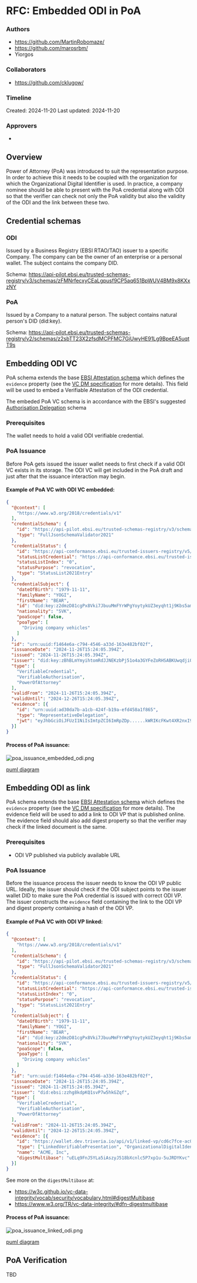 # RFC: Embedded ODI in PoA

### Authors

* https://github.com/MartinRobomaze/
* https://github.com/marosrbm/
* Yiorgos

### Collaborators

* https://github.com/cklugow/

### Timeline

Created: 2024-11-20
Last updated: 2024-11-20

### Approvers

*

## Overview

Power of Attorney (PoA) was introduced to suit the representation purpose. In order to achieve this it needs to be
coupled with the organization for which the Organizational Digital Identifier is used. In practice, a company nominee should be able to present
with the PoA credential along with ODI so that the verifier can check not only the PoA validity but also the validity of the ODI and the link between these two.

## Credential schemas

### ODI
Issued by a Business Registry (EBSI RTAO/TAO) issuer to a specific Company. The company can be the owner of an enterprise or a personal wallet.  The subject contains the company DID.

Schema:
https://api-pilot.ebsi.eu/trusted-schemas-registry/v3/schemas/zFMNrfecxyCEaLgpusf9CP5aq651BpWUV4BM9x8KXxzNY

### PoA
Issued by a Company to a natural person. The subject contains natural person's DID (did:key).

Schema:
https://api-pilot.ebsi.eu/trusted-schemas-registry/v2/schemas/z2sbTT23X2zfsdMCPFMC7GiUwyHE91Lg9BpeEA5uqtT9s

## Embedding ODI VC

PoA schema extends the base [EBSI Attestation schema](https://api-pilot.ebsi.eu/trusted-schemas-registry/v2/schemas/0xeb6d8131264327f3cbc5ddba9c69cb9afd34732b3b787e4b3e3507a25d3079e9)
which defines the `evidence` property (see the [VC DM specification](https://www.w3.org/TR/vc-data-model-2.0/#evidence) for more details). This field will be used to embed a Verifiable Attestation of the ODI credential.

The embeded PoA VC schema is in accordance with the EBSI's suggested [Authorisation Delegation](https://www.npmjs.com/package/@cef-ebsi/vcdm2.0-delegated-authorisation-schema?activeTab=code) schema

### Prerequisites

The wallet needs to hold a valid ODI verifiable credential.

### PoA Issuance

Before PoA gets issued the issuer wallet needs to first check if a valid ODI VC exists in its storage. The ODI VC will get included in the PoA draft and just after that the issuance interaction may begin.

#### Example of PoA VC with ODI VC embedded:
```json
{
  "@context": [
    "https://www.w3.org/2018/credentials/v1"
  ],
  "credentialSchema": {
    "id": "https://api-pilot.ebsi.eu/trusted-schemas-registry/v3/schemas/z2sbTT23X2zfsdMCPFMC7GiUwyHE91Lg9BpeEA5uqtT9s",
    "type": "FullJsonSchemaValidator2021"
  },
  "credentialStatus": {
    "id": "https://api-conformance.ebsi.eu/trusted-issuers-registry/v5/issuers/did:ebsi:zzhg8kdpKQ1svP7w5hkGZqf/proxies/0x45f01de57aeff6389c482b93c15f44aa58331bb8274dcefb02893745c2686a9d/status/0#0",
    "statusListCredential": "https://api-conformance.ebsi.eu/trusted-issuers-registry/v5/issuers/did:ebsi:zzhg8kdpKQ1svP7w5hkGZqf/proxies/0x45f01de57aeff6389c482b93c15f44aa58331bb8274dcefb02893745c2686a9d/status/0",
    "statusListIndex": "0",
    "statusPurpose": "revocation",
    "type": "StatusList2021Entry"
  },
  "credentialSubject": {
    "dateOfBirth": "1979-11-11",
    "familyName": "YOGI",
    "firstName": "BEAR",
    "id": "did:key:z2dmzD81cgPx8Vki7JbuuMmFYrWPgYoytykUZ3eyqht1j9Kbs5am9syyRGgTSgdrRFLmQeWbFXN9TLw2x5V2HTtZjKgD9iP6iXxAouKZXHHSV3HFnpKX65grm14mx5XJ9daMy22rzRCKxEwjwucNyKibAhaxHX3zEbYyeyPma4e2f4MVD6",
    "nationality": "SVK",
    "poaScope": false,
    "poaType": [
      "Driving company vehicles"
    ]
  },
  "id": "urn:uuid:f1464e6a-c794-4546-a33d-163e482bf02f",
  "issuanceDate": "2024-11-26T15:24:05.394Z",
  "issued": "2024-11-26T15:24:05.394Z",
  "issuer": "did:key:zBhBLmYmyihtomRdJJNEKzbPj51o4a3GYFeZoRHSABKUwqdjiQPY2g3mGSNj8hkg1897eBinpqHQNw9rVh69CvC95SkUnkND2TqP6RXr8vNjiESUmAwXY81BRB4LSZJ2Dg1Ud7PF8X5n8ZTbreoFdZkGvhi6AbboYgFzue9QCR8QSP27UmV5YxC",
  "type": [
    "VerifiableCredential",
    "VerifiableAuthorisation",
    "PowerOfAttorney"
  ],
  "validFrom": "2024-11-26T15:24:05.394Z",
  "validUntil": "2024-12-26T15:24:05.394Z",
  "evidence": [{
    "id": "urn:uuid:ad30da7b-a1cb-424f-b19a-efd458a1f865",
    "type": "RepresentativeDelegation", 
    "jwt": "eyJhbGciOiJFUzI1NiIsImtpZCI6ImRpZDp......kWRIKcFKwt4XR2nxI9GsqxRx9iCInkk0Pz6WPg"
  }]
}
```

#### Process of PoA issuance:
![poa_issuance_embedded_odi.png](poa_issuance_embedded_odi.png)

[puml diagram](poa_issuance_embedded_odi.puml)

## Embedding ODI as link

PoA schema extends the base [EBSI Attestation schema](https://api-pilot.ebsi.eu/trusted-schemas-registry/v2/schemas/0xeb6d8131264327f3cbc5ddba9c69cb9afd34732b3b787e4b3e3507a25d3079e9)
which defines the `evidence` property (see the [VC DM specification](https://www.w3.org/TR/vc-data-model-2.0/#evidence) for more details). The evidence field will be used
to add a link to ODI VP that is published online. The evidence field should also add digest property so that the verifier may check if the linked document is the same.

### Prerequisites

* ODI VP published via publicly available URL

### PoA Issuance

Before the issuance process the issuer needs to know the ODI VP public URL. Ideally, the issuer should check if the ODI subject points to the issuer wallet DID to make sure
the PoA credential is issued with correct ODI VP. The issuer constructs the `evidence` field containing the link to the ODI VP and digest property
containing a hash of the ODI VP.

#### Example of PoA VC with ODI VP linked:

```json
{
  "@context": [
    "https://www.w3.org/2018/credentials/v1"
  ],
  "credentialSchema": {
    "id": "https://api-pilot.ebsi.eu/trusted-schemas-registry/v3/schemas/z2sbTT23X2zfsdMCPFMC7GiUwyHE91Lg9BpeEA5uqtT9s",
    "type": "FullJsonSchemaValidator2021"
  },
  "credentialStatus": {
    "id": "https://api-conformance.ebsi.eu/trusted-issuers-registry/v5/issuers/did:ebsi:zzhg8kdpKQ1svP7w5hkGZqf/proxies/0x45f01de57aeff6389c482b93c15f44aa58331bb8274dcefb02893745c2686a9d/status/0#0",
    "statusListCredential": "https://api-conformance.ebsi.eu/trusted-issuers-registry/v5/issuers/did:ebsi:zzhg8kdpKQ1svP7w5hkGZqf/proxies/0x45f01de57aeff6389c482b93c15f44aa58331bb8274dcefb02893745c2686a9d/status/0",
    "statusListIndex": "0",
    "statusPurpose": "revocation",
    "type": "StatusList2021Entry"
  },
  "credentialSubject": {
    "dateOfBirth": "1979-11-11",
    "familyName": "YOGI",
    "firstName": "BEAR",
    "id": "did:key:z2dmzD81cgPx8Vki7JbuuMmFYrWPgYoytykUZ3eyqht1j9Kbs5am9syyRGgTSgdrRFLmQeWbFXN9TLw2x5V2HTtZjKgD9iP6iXxAouKZXHHSV3HFnpKX65grm14mx5XJ9daMy22rzRCKxEwjwucNyKibAhaxHX3zEbYyeyPma4e2f4MVD6",
    "nationality": "SVK",
    "poaScope": false,
    "poaType": [
      "Driving company vehicles"
    ]
  },
  "id": "urn:uuid:f1464e6a-c794-4546-a33d-163e482bf02f",
  "issuanceDate": "2024-11-26T15:24:05.394Z",
  "issued": "2024-11-26T15:24:05.394Z",
  "issuer": "did:ebsi:zzhg8kdpKQ1svP7w5hkGZqf",
  "type": [
    "VerifiableCredential",
    "VerifiableAuthorisation",
    "PowerOfAttorney"
  ],
  "validFrom": "2024-11-26T15:24:05.394Z",
  "validUntil": "2024-12-26T15:24:05.394Z",
  "evidence": [{
    "id": "https://wallet.dev.triveria.io/api/v1/linked-vp/cd6c7fce-ac09-11ef-a8a2-0a58a9feac02/urn:uuid:d6e49478-a25a-4f56-81c1-4272fae14f32?hl=zQmdE2wDRDBhkxk44PP2hGNhL4PeBDe5sQfXJk6h9DY6tzj",
    "type": ["LinkedVerifiablePresentation", "OrganizationalDigitalIdentifier"],
    "name": "ACME, Inc",
    "digestMultibase": "uELq9FnJ5YLa5iAszyJ518bXcnlc5P7xp1u-5uJRDYKvc"
  }]
}
```

See more on the `digestMultibase` at:
* https://w3c.github.io/vc-data-integrity/vocab/security/vocabulary.html#digestMultibase
* https://www.w3.org/TR/vc-data-integrity/#dfn-digestmultibase

#### Process of PoA issuance:

![poa_issuance_linked_odi.png](poa_issuance_linked_odi.png)

[puml diagram](poa_issuance_linked_odi.puml)

## PoA Verification

TBD